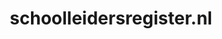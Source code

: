 ---
layout: post
title: "schoolleidersregister.nl"
internal_url: "/dutchgov/schoolleidersregister.nl.html"
subdomains_count: 2
all_subdomains_count: 2
urls_count: 2
ssl_rank: 0
http_rank: 75
url_link: /data/schoolleidersregister.nl/urls.txt
all_subdomains_link: /data/schoolleidersregister.nl/all_subdomains.txt
subdomains_link: /data/schoolleidersregister.nl/subdomains.txt
categories: dutchgov
---